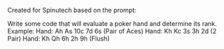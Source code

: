 Created for Spinutech based on the prompt:

Write some code that will evaluate a poker hand and determine its
rank.
Example:
Hand: Ah As 10c 7d 6s (Pair of Aces)
Hand: Kh Kc 3s 3h 2d (2 Pair)
Hand: Kh Qh 6h 2h 9h (Flush)